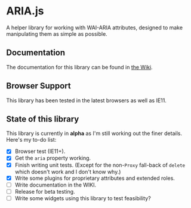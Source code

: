 # ARIA.js

A helper library for working with WAI-ARIA attributes, designed to make manipulating them as simple as possible.

## Documentation

The documentation for this library can be found in [the Wiki](https://github.com/Skateside/ariajs/wiki).

## Browser Support

This library has been tested in the latest browsers as well as IE11.

## State of this library

This library is currently in **alpha** as I'm still working out the finer details. Here's my to-do list:

- [x] Browser test (IE11+).
- [x] Get the `aria` property working.
- [x] Finish writing unit tests. (Except for the non-`Proxy` fall-back of `delete` which doesn't work and I don't know why.)
- [x] Write some plugins for proprietary attributes and extended roles.
- [ ] Write documentation in the WIKI.
- [ ] Release for beta testing.
- [ ] Write some widgets using this library to test feasibility?
